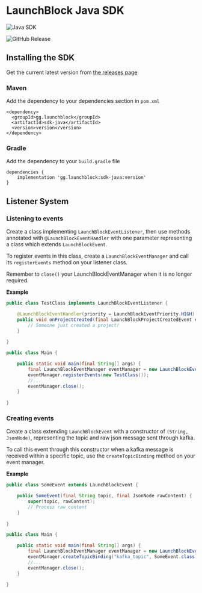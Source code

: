 # LaunchBlock Java SDK
![Java SDK](https://github.com/user-attachments/assets/c535c4bb-6d0a-4a7d-8742-94d273dbe295)

![GitHub Release](https://img.shields.io/github/v/release/LaunchBlockMC/sdk-java)

## Installing the SDK

Get the current latest version from [the releases page](https://github.com/LaunchBlockMC/sdk-java/releases)

### Maven
Add the dependency to your dependencies section in `pom.xml`
```
<dependency>
  <groupId>gg.launchblock</groupId>
  <artifactId>sdk-java</artifactId>
  <version>version</version>
</dependency>
```

### Gradle
Add the dependency to your `build.gradle` file
```
dependencies {
    implementation 'gg.launchblock:sdk-java:version'
}
```

## Listener System
### Listening to events
Create a class implementing `LaunchBlockEventListener`,
then use methods annotated with `@LaunchBlockEventHandler`
with one parameter representing a class which extends `LaunchBlockEvent`.

To register events in this class, create a `LaunchBlockEventManager` and 
call its `registerEvents` method on your listener class. 

Remember to `close()` your LaunchBlockEventManager when it is no longer required.

**Example** 
```java
public class TestClass implements LaunchBlockEventListener {

	@LaunchBlockEventHandler(priority = LaunchBlockEventPriority.HIGH)
	public void onProjectCreated(final LaunchBlockProjectCreatedEvent e) {
		// Someone just created a project!
	}
	
}
```
```java
public class Main {

	public static void main(final String[] args) {
        final LaunchBlockEventManager eventManager = new LaunchBlockEventManager();
		eventManager.registerEvents(new TestClass());
		//...
		eventManager.close();
	}
	
}
```

### Creating events
Create a class extending `LaunchBlockEvent` with a constructor of `(String, JsonNode)`, representing the topic and raw json message sent through kafka.

To call this event through this constructor when a kafka message is received within a specific topic, use the `createTopicBinding` method on your event manager.

**Example**
```java
public class SomeEvent extends LaunchBlockEvent {

	public SomeEvent(final String topic, final JsonNode rawContent) {
		super(topic, rawContent);
		// Process raw content
	}
    
}
```
```java
public class Main {

	public static void main(final String[] args) {
		final LaunchBlockEventManager eventManager = new LaunchBlockEventManager();
		eventManager.createTopicBinding("kafka_topic", SomeEvent.class);
		//...
		eventManager.close();
	}
	
}
```